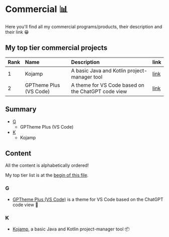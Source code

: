 # Commercial 📊

Here you'll find all my commercial programs/products, their
description and their link 😁

## My top tier commercial projects

<div align="center">

| Rank | Name                   | Description                                                       | link                                                           |
|:-----|:-----------------------|:------------------------------------------------------------------|:---------------------------------------------------------------|
| 1    | Kojamp                 | A basic Java and Kotlin project-manager tool                      | [link](https://github.com/nasccped/kojamp)                     |
| 2    | GPTheme Plus (VS Code) | A theme for VS Code based on the ChatGPT code view                | [link](https://github.com/nasccped/vsc-gptheme-plus-extension) |

</div>

## Summary

- [G](#g)
  - GPTheme Plus (VS Code)
- [K](#k)
  - Kojamp

## Content

All the content is alphabetically ordered!

My top tier list is at the
[begin of this file](#my-top-tier-commercial-projects).

### G

- [GPTheme Plus (VS Code)](https://github.com/nasccped/vsc-gptheme-plus-extension)
  is a theme for VS Code based on the ChatGPT code view 🤖

### K

- [Kojamp](https://github.com/nasccped/kojamp), a basic Java and Kotlin
  project-manager tool 📦
